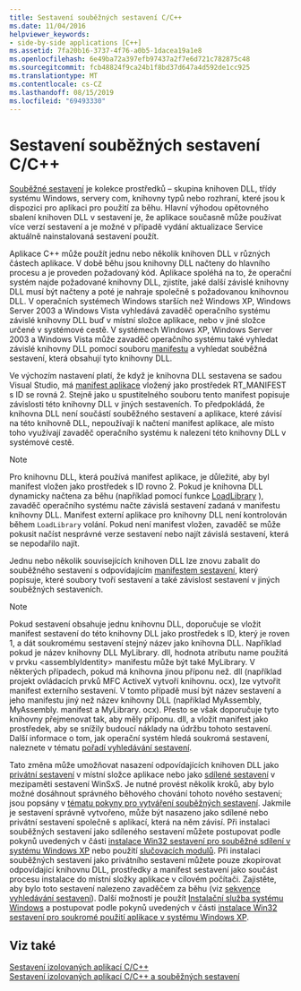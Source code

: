 ```yaml
---
title: Sestavení souběžných sestavení C/C++
ms.date: 11/04/2016
helpviewer_keywords:
- side-by-side applications [C++]
ms.assetid: 7fa20b16-3737-4f76-a0b5-1dacea19a1e8
ms.openlocfilehash: 6e49ba72a397efb97437a2f7e6d721c782875c48
ms.sourcegitcommit: fcb48824f9ca24b1f8bd37d647a4d592de1cc925
ms.translationtype: MT
ms.contentlocale: cs-CZ
ms.lasthandoff: 08/15/2019
ms.locfileid: "69493330"
---
```

# <a name="building-cc-side-by-side-assemblies"></a>Sestavení souběžných sestavení C/C++

[Souběžné sestavení](/windows/win32/SbsCs/about-side-by-side-assemblies-) je kolekce prostředků – skupina knihoven DLL, třídy systému Windows, servery com, knihovny typů nebo rozhraní, které jsou k dispozici pro aplikaci pro použití za běhu. Hlavní výhodou opětovného sbalení knihoven DLL v sestavení je, že aplikace současně může používat více verzí sestavení a je možné v případě vydání aktualizace Service aktuálně nainstalovaná sestavení použít.

Aplikace C++ může použít jednu nebo několik knihoven DLL v různých částech aplikace. V době běhu jsou knihovny DLL načteny do hlavního procesu a je proveden požadovaný kód. Aplikace spoléhá na to, že operační systém najde požadované knihovny DLL, zjistíte, jaké další závislé knihovny DLL musí být načteny a poté je nahraje společně s požadovanou knihovnou DLL. V operačních systémech Windows starších než Windows XP, Windows Server 2003 a Windows Vista vyhledává zavaděč operačního systému závislé knihovny DLL buď v místní složce aplikace, nebo v jiné složce určené v systémové cestě. V systémech Windows XP, Windows Server 2003 a Windows Vista může zavaděč operačního systému také vyhledat závislé knihovny DLL pomocí souboru [manifestu](/windows/win32/sbscs/manifests) a vyhledat souběžná sestavení, která obsahují tyto knihovny DLL.

Ve výchozím nastavení platí, že když je knihovna DLL sestavena se sadou Visual Studio, má [manifest aplikace](/windows/win32/SbsCs/application-manifests) vložený jako prostředek RT_MANIFEST s ID se rovná 2. Stejně jako u spustitelného souboru tento manifest popisuje závislosti této knihovny DLL v jiných sestaveních. To předpokládá, že knihovna DLL není součástí souběžného sestavení a aplikace, které závisí na této knihovně DLL, nepoužívají k načtení manifest aplikace, ale místo toho využívají zavaděč operačního systému k nalezení této knihovny DLL v systémové cestě.

> [!NOTE]
> Pro knihovnu DLL, která používá manifest aplikace, je důležité, aby byl manifest vložen jako prostředek s ID rovno 2. Pokud je knihovna DLL dynamicky načtena za běhu (například pomocí funkce [LoadLibrary](/windows/win32/api/libloaderapi/nf-libloaderapi-loadlibraryw) ), zavaděč operačního systému načte závislá sestavení zadaná v manifestu knihovny DLL. Manifest externí aplikace pro knihovny DLL není kontrolován během `LoadLibrary` volání. Pokud není manifest vložen, zavaděč se může pokusit načíst nesprávné verze sestavení nebo najít závislá sestavení, která se nepodařilo najít.

Jednu nebo několik souvisejících knihoven DLL lze znovu zabalit do souběžného sestavení s odpovídajícím [manifestem sestavení](/windows/win32/SbsCs/assembly-manifests), který popisuje, které soubory tvoří sestavení a také závislost sestavení v jiných souběžných sestaveních.

> [!NOTE]
> Pokud sestavení obsahuje jednu knihovnu DLL, doporučuje se vložit manifest sestavení do této knihovny DLL jako prostředek s ID, který je roven 1, a dát soukromému sestavení stejný název jako knihovna DLL. Například pokud je název knihovny DLL MyLibrary. dll, hodnota atributu name použitá v prvku \<assemblyIdentity> manifestu může být také MyLibrary. V některých případech, pokud má knihovna jinou příponu než. dll (například projekt ovládacích prvků MFC ActiveX vytvoří knihovnu. ocx), lze vytvořit manifest externího sestavení. V tomto případě musí být název sestavení a jeho manifestu jiný než název knihovny DLL (například MyAssembly, MyAssembly. manifest a MyLibrary. ocx). Přesto se však doporučuje tyto knihovny přejmenovat tak, aby měly příponu. dll, a vložit manifest jako prostředek, aby se snížily budoucí náklady na údržbu tohoto sestavení. Další informace o tom, jak operační systém hledá soukromá sestavení, naleznete v tématu [pořadí vyhledávání sestavení](/windows/win32/SbsCs/assembly-searching-sequence).

Tato změna může umožňovat nasazení odpovídajících knihoven DLL jako [privátní sestavení](/windows/win32/Msi/private-assemblies) v místní složce aplikace nebo jako [sdílené sestavení](/windows/win32/Msi/shared-assemblies) v mezipaměti sestavení WinSxS. Je nutné provést několik kroků, aby bylo možné dosáhnout správného běhového chování tohoto nového sestavení; jsou popsány v [tématu pokyny pro vytváření souběžných sestavení](/windows/win32/SbsCs/guidelines-for-creating-side-by-side-assemblies). Jakmile je sestavení správně vytvořeno, může být nasazeno jako sdílené nebo privátní sestavení společně s aplikací, která na něm závisí. Při instalaci souběžných sestavení jako sdíleného sestavení můžete postupovat podle pokynů uvedených v části [instalace Win32 sestavení pro souběžné sdílení v systému Windows XP](/windows/win32/Msi/installing-win32-assemblies-for-side-by-side-sharing-on-windows-xp) nebo použití [slučovacích modulů](/windows/win32/msi/merge-modules). Při instalaci souběžných sestavení jako privátního sestavení můžete pouze zkopírovat odpovídající knihovnu DLL, prostředky a manifest sestavení jako součást procesu instalace do místní složky aplikace v cílovém počítači. Zajistěte, aby bylo toto sestavení nalezeno zavaděčem za běhu (viz [sekvence vyhledávání sestavení](/windows/win32/SbsCs/assembly-searching-sequence)). Další možností je použít [Instalační služba systému Windows](/windows/win32/Msi/windows-installer-portal) a postupovat podle pokynů uvedených v části [instalace Win32 sestavení pro soukromé použití aplikace v systému Windows XP](/windows/win32/Msi/installing-win32-assemblies-for-the-private-use-of-an-application-on-windows-xp).

## <a name="see-also"></a>Viz také

[Sestavení izolovaných aplikací C/C++](building-c-cpp-isolated-applications.md)<br/>
[Sestavení izolovaných aplikací C/C++ a souběžných sestavení](building-c-cpp-isolated-applications-and-side-by-side-assemblies.md)

